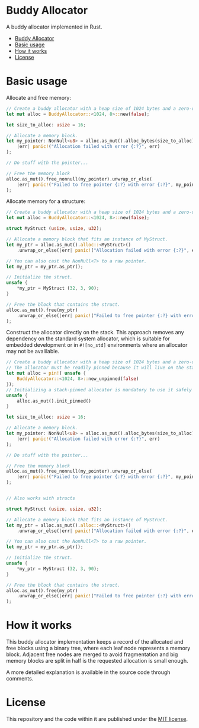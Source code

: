 # Buddy Allocator

A buddy allocator implemented in Rust.

- [Buddy Allocator](#buddy-allocator)
- [Basic usage](#basic-usage)
- [How it works](#how-it-works)
- [License](#license)

# Basic usage

Allocate and free memory:

```rust
// Create a buddy allocator with a heap size of 1024 bytes and a zero-order block of 8 bytes.
let mut alloc = BuddyAllocator::<1024, 8>::new(false);

let size_to_alloc: usize = 16;

// Allocate a memory block.
let my_pointer: NonNull<u8> = alloc.as_mut().alloc_bytes(size_to_alloc).unwrap_or_else(
    |err| panic!("Allocation failed with error {:?}", err)
);

// Do stuff with the pointer...

// Free the memory block
alloc.as_mut().free_nonnull(my_pointer).unwrap_or_else(
    |err| panic!("Failed to free pointer {:?} with error {:?}", my_pointer, err)
); 
```

Allocate memory for a structure:

```rust
// Create a buddy allocator with a heap size of 1024 bytes and a zero-order block of 8 bytes.
let mut alloc = BuddyAllocator::<1024, 8>::new(false);

struct MyStruct (usize, usize, u32);

// Allocate a memory block that fits an instance of MyStruct.
let my_ptr = alloc.as_mut().alloc::<MyStruct>()
    .unwrap_or_else(|err| panic!("Allocation failed with error {:?}", err));

// You can also cast the NonNull<T> to a raw pointer.
let my_ptr = my_ptr.as_ptr();

// Initialize the struct.
unsafe {
    *my_ptr = MyStruct (32, 3, 90);
}

// Free the block that contains the struct.
alloc.as_mut().free(my_ptr)
    .unwrap_or_else(|err| panic!("Failed to free pointer {:?} with error {:?}", my_ptr, err)
);
```

Construct the allocator directly on the stack. This approach removes any dependency on the standard system allocator, which is suitable for embedded development or in `#![no_std]` environments where an allocator may not be avalilable.

```rust
// Create a buddy allocator with a heap size of 1024 bytes and a zero-order block of 8 bytes.
// The allocator must be readily pinned because it will live on the stack.
let mut alloc = pin!( unsafe { 
    BuddyAllocator::<1024, 8>::new_unpinned(false)
});
// Initializing a stack-pinned allocator is mandatory to use it safely
unsafe {
    alloc.as_mut().init_pinned()
}

let size_to_alloc: usize = 16;

// Allocate a memory block.
let my_pointer: NonNull<u8> = alloc.as_mut().alloc_bytes(size_to_alloc).unwrap_or_else(
    |err| panic!("Allocation failed with error {:?}", err)
);

// Do stuff with the pointer...

// Free the memory block
alloc.as_mut().free_nonnull(my_pointer).unwrap_or_else(
    |err| panic!("Failed to free pointer {:?} with error {:?}", my_pointer, err)
); 


// Also works with structs

struct MyStruct (usize, usize, u32);

// Allocate a memory block that fits an instance of MyStruct.
let my_ptr = alloc.as_mut().alloc::<MyStruct>()
    .unwrap_or_else(|err| panic!("Allocation failed with error {:?}", err));

// You can also cast the NonNull<T> to a raw pointer.
let my_ptr = my_ptr.as_ptr();

// Initialize the struct.
unsafe {
    *my_ptr = MyStruct (32, 3, 90);
}

// Free the block that contains the struct.
alloc.as_mut().free(my_ptr)
    .unwrap_or_else(|err| panic!("Failed to free pointer {:?} with error {:?}", my_ptr, err)
);
```

# How it works

This buddy allocator implementation keeps a record of the allocated and free blocks using a binary tree, where each leaf node represents a memory block. Adjacent free nodes are merged to avoid fragmentation and big memory blocks are split in half is the requested allocation is small enough.

A more detailed explanation is available in the source code through comments.


# License

This repository and the code within it are published under the [MIT license](LICENSE).

